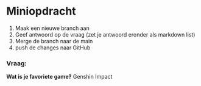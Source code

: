 # Miniopdracht

1. Maak een nieuwe branch aan
2. Geef antwoord op de vraag (zet je antwoord eronder als markdown list)
3. Merge de branch naar de main
4. push de changes naar GitHub


### Vraag:  
**Wat is je favoriete game?**
Genshin Impact